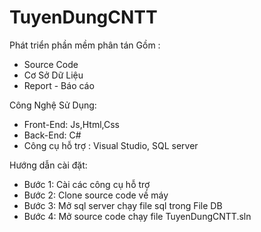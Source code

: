 # TuyenDungCNTT
Phát triển phần mềm phân tán
Gồm :
- Source Code
- Cơ Sở Dữ Liệu
- Report - Báo cáo


Công Nghệ Sử Dụng:
- Front-End: Js,Html,Css
- Back-End: C#
- Công cụ hỗ trợ : Visual Studio, SQL server

Hướng dẫn cài đặt:
- Bước 1: Cài các công cụ hỗ trợ
- Bước 2: Clone source code về máy
- Bước 3: Mở sql server chạy file sql trong File DB
- Bước 4: Mở source code chạy file TuyenDungCNTT.sln
